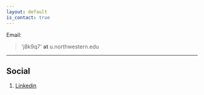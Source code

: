 ```yaml
---
layout: default
is_contact: true
---
```


Email: 

> 'j8k9q7' **at** u.northwestern.edu

---

## Social

1. [Linkedin](#)
